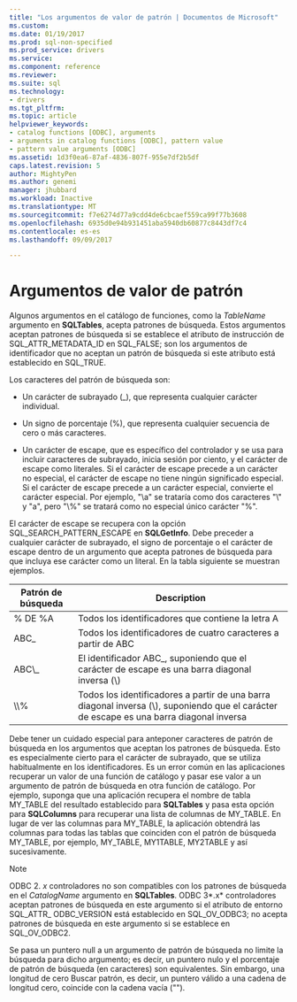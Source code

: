 ```yaml
---
title: "Los argumentos de valor de patrón | Documentos de Microsoft"
ms.custom: 
ms.date: 01/19/2017
ms.prod: sql-non-specified
ms.prod_service: drivers
ms.service: 
ms.component: reference
ms.reviewer: 
ms.suite: sql
ms.technology:
- drivers
ms.tgt_pltfrm: 
ms.topic: article
helpviewer_keywords:
- catalog functions [ODBC], arguments
- arguments in catalog functions [ODBC], pattern value
- pattern value arguments [ODBC]
ms.assetid: 1d3f0ea6-87af-4836-807f-955e7df2b5df
caps.latest.revision: 5
author: MightyPen
ms.author: genemi
manager: jhubbard
ms.workload: Inactive
ms.translationtype: MT
ms.sourcegitcommit: f7e6274d77a9cdd4de6cbcaef559ca99f77b3608
ms.openlocfilehash: 6935d0e94b931451aba5940db60877c8443df7c4
ms.contentlocale: es-es
ms.lasthandoff: 09/09/2017

---
```

# <a name="pattern-value-arguments"></a>Argumentos de valor de patrón
Algunos argumentos en el catálogo de funciones, como la *TableName* argumento en **SQLTables**, acepta patrones de búsqueda. Estos argumentos aceptan patrones de búsqueda si se establece el atributo de instrucción de SQL_ATTR_METADATA_ID en SQL_FALSE; son los argumentos de identificador que no aceptan un patrón de búsqueda si este atributo está establecido en SQL_TRUE.  
  
 Los caracteres del patrón de búsqueda son:  
  
-   Un carácter de subrayado (_), que representa cualquier carácter individual.  
  
-   Un signo de porcentaje (%), que representa cualquier secuencia de cero o más caracteres.  
  
-   Un carácter de escape, que es específico del controlador y se usa para incluir caracteres de subrayado, inicia sesión por ciento, y el carácter de escape como literales. Si el carácter de escape precede a un carácter no especial, el carácter de escape no tiene ningún significado especial. Si el carácter de escape precede a un carácter especial, convierte el carácter especial. Por ejemplo, "\a" se trataría como dos caracteres "\\" y "a", pero "\\%" se tratará como no especial único carácter "%".  
  
 El carácter de escape se recupera con la opción SQL_SEARCH_PATTERN_ESCAPE en **SQLGetInfo**. Debe preceder a cualquier carácter de subrayado, el signo de porcentaje o el carácter de escape dentro de un argumento que acepta patrones de búsqueda para que incluya ese carácter como un literal. En la tabla siguiente se muestran ejemplos.  
  
|Patrón de búsqueda|Description|  
|--------------------|-----------------|  
|% DE %A|Todos los identificadores que contiene la letra A|  
|ABC_|Todos los identificadores de cuatro caracteres a partir de ABC|  
|ABC\\_|El identificador ABC_, suponiendo que el carácter de escape es una barra diagonal inversa (\\)|  
|\\\\%|Todos los identificadores a partir de una barra diagonal inversa (\\), suponiendo que el carácter de escape es una barra diagonal inversa|  
  
 Debe tener un cuidado especial para anteponer caracteres de patrón de búsqueda en los argumentos que aceptan los patrones de búsqueda. Esto es especialmente cierto para el carácter de subrayado, que se utiliza habitualmente en los identificadores. Es un error común en las aplicaciones recuperar un valor de una función de catálogo y pasar ese valor a un argumento de patrón de búsqueda en otra función de catálogo. Por ejemplo, suponga que una aplicación recupera el nombre de tabla MY_TABLE del resultado establecido para **SQLTables** y pasa esta opción para **SQLColumns** para recuperar una lista de columnas de MY_TABLE. En lugar de ver las columnas para MY_TABLE, la aplicación obtendrá las columnas para todas las tablas que coinciden con el patrón de búsqueda MY_TABLE, por ejemplo, MY_TABLE, MY1TABLE, MY2TABLE y así sucesivamente.  
  
> [!NOTE]  
>  ODBC 2. *x* controladores no son compatibles con los patrones de búsqueda en el *CatalogName* argumento en **SQLTables**. ODBC 3*.x* controladores aceptan patrones de búsqueda en este argumento si el atributo de entorno SQL_ATTR_ ODBC_VERSION está establecido en SQL_OV_ODBC3; no acepta patrones de búsqueda en este argumento si se establece en SQL_OV_ODBC2.  
  
 Se pasa un puntero null a un argumento de patrón de búsqueda no limite la búsqueda para dicho argumento; es decir, un puntero nulo y el porcentaje de patrón de búsqueda (en caracteres) son equivalentes. Sin embargo, una longitud de cero Buscar patrón, es decir, un puntero válido a una cadena de longitud cero, coincide con la cadena vacía ("").

